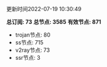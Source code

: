 更新时间2022-07-19 10:30:49

**总订阅: 73**
**总节点: 3585**
**有效节点: 871**
- trojan节点: 80
- ss节点: 715
- v2ray节点: 73
- ssr节点: 3
